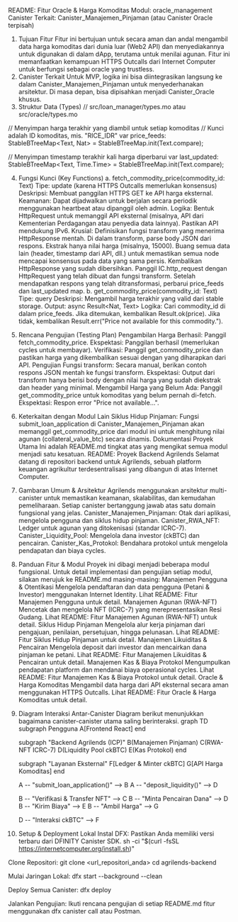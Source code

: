 README: Fitur Oracle & Harga Komoditas
Modul: oracle_management
Canister Terkait: Canister_Manajemen_Pinjaman (atau Canister Oracle terpisah)
1. Tujuan Fitur
Fitur ini bertujuan untuk secara aman dan andal mengambil data harga komoditas dari dunia luar (Web2 API) dan menyediakannya untuk digunakan di dalam dApp, terutama untuk menilai agunan. Fitur ini memanfaatkan kemampuan HTTPS Outcalls dari Internet Computer untuk berfungsi sebagai oracle yang trustless.
2. Canister Terkait
Untuk MVP, logika ini bisa diintegrasikan langsung ke dalam Canister_Manajemen_Pinjaman untuk menyederhanakan arsitektur. Di masa depan, bisa dipisahkan menjadi Canister_Oracle khusus.
3. Struktur Data (Types)
// src/loan_manager/types.mo atau src/oracle/types.mo

// Menyimpan harga terakhir yang diambil untuk setiap komoditas
// Kunci adalah ID komoditas, mis. "RICE_IDR"
var price_feeds: StableBTreeMap<Text, Nat> = StableBTreeMap.init(Text.compare);

// Menyimpan timestamp terakhir kali harga diperbarui
var last_updated: StableBTreeMap<Text, Time.Time> = StableBTreeMap.init(Text.compare);


4. Fungsi Kunci (Key Functions)
a. fetch_commodity_price(commodity_id: Text)
Tipe: update (karena HTTPS Outcalls memerlukan konsensus)
Deskripsi: Membuat panggilan HTTPS GET ke API harga eksternal.
Keamanan: Dapat dijadwalkan untuk berjalan secara periodik menggunakan heartbeat atau dipanggil oleh admin.
Logika:
Bentuk HttpRequest untuk memanggil API eksternal (misalnya, API dari Kementerian Perdagangan atau penyedia data lainnya). Pastikan API mendukung IPv6.
Krusial: Definisikan fungsi transform yang menerima HttpResponse mentah.
Di dalam transform, parse body JSON dari respons.
Ekstrak hanya nilai harga (misalnya, 15000).
Buang semua data lain (header, timestamp dari API, dll.) untuk memastikan semua node mencapai konsensus pada data yang sama persis.
Kembalikan HttpResponse yang sudah dibersihkan.
Panggil IC.http_request dengan HttpRequest yang telah dibuat dan fungsi transform.
Setelah mendapatkan respons yang telah ditransformasi, perbarui price_feeds dan last_updated map.
b. get_commodity_price(commodity_id: Text)
Tipe: query
Deskripsi: Mengambil harga terakhir yang valid dari stable storage.
Output: async Result<Nat, Text>
Logika:
Cari commodity_id di dalam price_feeds.
Jika ditemukan, kembalikan Result.ok(price).
Jika tidak, kembalikan Result.err("Price not available for this commodity.").
5. Rencana Pengujian (Testing Plan)
Pengambilan Harga Berhasil:
Panggil fetch_commodity_price.
Ekspektasi: Panggilan berhasil (memerlukan cycles untuk membayar).
Verifikasi: Panggil get_commodity_price dan pastikan harga yang dikembalikan sesuai dengan yang diharapkan dari API.
Pengujian Fungsi transform:
Secara manual, berikan contoh respons JSON mentah ke fungsi transform.
Ekspektasi: Output dari transform hanya berisi body dengan nilai harga yang sudah diekstrak dan header yang minimal.
Mengambil Harga yang Belum Ada:
Panggil get_commodity_price untuk komoditas yang belum pernah di-fetch.
Ekspektasi: Respon error "Price not available...".
6. Keterkaitan dengan Modul Lain
Siklus Hidup Pinjaman: Fungsi submit_loan_application di Canister_Manajemen_Pinjaman akan memanggil get_commodity_price dari modul ini untuk menghitung nilai agunan (collateral_value_btc) secara dinamis.
Dokumentasi Proyek Utama
Ini adalah README.md tingkat atas yang mengikat semua modul menjadi satu kesatuan.
README: Proyek Backend Agrilends
Selamat datang di repositori backend untuk Agrilends, sebuah platform keuangan agrikultur terdesentralisasi yang dibangun di atas Internet Computer.
1. Gambaran Umum & Arsitektur
Agrilends menggunakan arsitektur multi-canister untuk memastikan keamanan, skalabilitas, dan kemudahan pemeliharaan. Setiap canister bertanggung jawab atas satu domain fungsional yang jelas.
Canister_Manajemen_Pinjaman: Otak dari aplikasi, mengelola pengguna dan siklus hidup pinjaman.
Canister_RWA_NFT: Ledger untuk agunan yang ditokenisasi (standar ICRC-7).
Canister_Liquidity_Pool: Mengelola dana investor (ckBTC) dan pencairan.
Canister_Kas_Protokol: Bendahara protokol untuk mengelola pendapatan dan biaya cycles.
2. Panduan Fitur & Modul
Proyek ini dibagi menjadi beberapa modul fungsional. Untuk detail implementasi dan pengujian setiap modul, silakan merujuk ke README.md masing-masing:
Manajemen Pengguna & Otentikasi
Mengelola pendaftaran dan data pengguna (Petani & Investor) menggunakan Internet Identity.
Lihat README: Fitur Manajemen Pengguna untuk detail.
Manajemen Agunan (RWA-NFT)
Mencetak dan mengelola NFT (ICRC-7) yang merepresentasikan Resi Gudang.
Lihat README: Fitur Manajemen Agunan (RWA-NFT) untuk detail.
Siklus Hidup Pinjaman
Mengelola alur kerja pinjaman dari pengajuan, penilaian, persetujuan, hingga pelunasan.
Lihat README: Fitur Siklus Hidup Pinjaman untuk detail.
Manajemen Likuiditas & Pencairan
Mengelola deposit dari investor dan mencairkan dana pinjaman ke petani.
Lihat README: Fitur Manajemen Likuiditas & Pencairan untuk detail.
Manajemen Kas & Biaya Protokol
Mengumpulkan pendapatan platform dan mendanai biaya operasional cycles.
Lihat README: Fitur Manajemen Kas & Biaya Protokol untuk detail.
Oracle & Harga Komoditas
Mengambil data harga dari API eksternal secara aman menggunakan HTTPS Outcalls.
Lihat README: Fitur Oracle & Harga Komoditas untuk detail.
3. Diagram Interaksi Antar-Canister
Diagram berikut menunjukkan bagaimana canister-canister utama saling berinteraksi.
graph TD
    subgraph Pengguna
        A[Frontend React]
    end

    subgraph "Backend Agrilends (ICP)"
        B(Manajemen Pinjaman)
        C(RWA-NFT ICRC-7)
        D(Liquidity Pool ckBTC)
        E(Kas Protokol)
    end

    subgraph "Layanan Eksternal"
        F[Ledger & Minter ckBTC]
        G[API Harga Komoditas]
    end

    A -- "submit_loan_application()" --> B
    A -- "deposit_liquidity()" --> D

    B -- "Verifikasi & Transfer NFT" --> C
    B -- "Minta Pencairan Dana" --> D
    B -- "Kirim Biaya" --> E
    B -- "Ambil Harga" --> G

    D -- "Interaksi ckBTC" --> F


4. Setup & Deployment Lokal
Instal DFX: Pastikan Anda memiliki versi terbaru dari DFINITY Canister SDK.
sh -ci "$(curl -fsSL https://internetcomputer.org/install.sh)"


Clone Repositori:
git clone <url_repositori_anda>
cd agrilends-backend


Mulai Jaringan Lokal:
dfx start --background --clean


Deploy Semua Canister:
dfx deploy


Jalankan Pengujian: Ikuti rencana pengujian di setiap README.md fitur menggunakan dfx canister call atau Postman.
